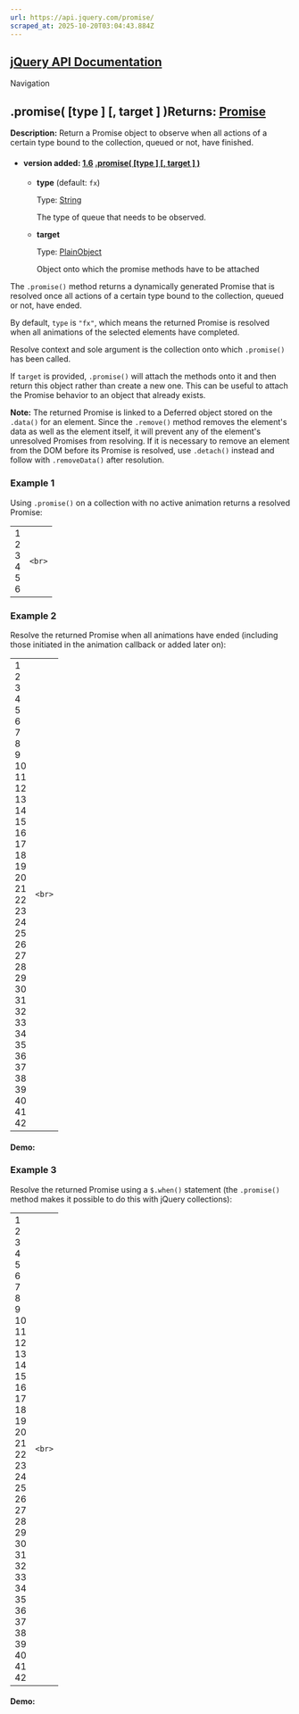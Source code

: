 ```yaml
---
url: https://api.jquery.com/promise/
scraped_at: 2025-10-20T03:04:43.884Z
---
```


## [jQuery API Documentation](https://jquery.com/ "jQuery API Documentation")

Navigation

## .promise( \[type \] \[, target \] )Returns: [Promise](http://api.jquery.com/Types/\#Promise)

**Description:** Return a Promise object to observe when all actions of a certain type bound to the collection, queued or not, have finished.

- #### version added: [1.6](https://api.jquery.com/category/version/1.6/) [.promise( \[type \] \[, target \] )](https://api.jquery.com/promise/\#promise-type-target)

  - **type** (default: `fx`)

    Type: [String](http://api.jquery.com/Types/#String)

     The type of queue that needs to be observed.

  - **target**

    Type: [PlainObject](http://api.jquery.com/Types/#PlainObject)

    Object onto which the promise methods have to be attached

The `.promise()` method returns a dynamically generated Promise that is resolved once all actions of a certain type bound to the collection, queued or not, have ended.

By default, `type` is `"fx"`, which means the returned Promise is resolved when all animations of the selected elements have completed.

Resolve context and sole argument is the collection onto which `.promise()` has been called.

If `target` is provided, `.promise()` will attach the methods onto it and then return this object rather than create a new one. This can be useful to attach the Promise behavior to an object that already exists.

**Note:** The returned Promise is linked to a Deferred object stored on the `.data()` for an element. Since the `.remove()` method removes the element's data as well as the element itself, it will prevent any of the element's unresolved Promises from resolving. If it is necessary to remove an element from the DOM before its Promise is resolved, use `.detach()` instead and follow with `.removeData()` after resolution.

### Example 1

Using `.promise()` on a collection with no active animation returns a resolved Promise:

|     |     |
| --- | --- |
| 1<br>2<br>3<br>4<br>5<br>6 | ```<br>``` |

### Example 2

Resolve the returned Promise when all animations have ended (including those initiated in the animation callback or added later on):

|     |     |
| --- | --- |
| 1<br>2<br>3<br>4<br>5<br>6<br>7<br>8<br>9<br>10<br>11<br>12<br>13<br>14<br>15<br>16<br>17<br>18<br>19<br>20<br>21<br>22<br>23<br>24<br>25<br>26<br>27<br>28<br>29<br>30<br>31<br>32<br>33<br>34<br>35<br>36<br>37<br>38<br>39<br>40<br>41<br>42 | ```<br>``` |

#### Demo:

### Example 3

Resolve the returned Promise using a `$.when()` statement (the `.promise()` method makes it possible to do this with jQuery collections):

|     |     |
| --- | --- |
| 1<br>2<br>3<br>4<br>5<br>6<br>7<br>8<br>9<br>10<br>11<br>12<br>13<br>14<br>15<br>16<br>17<br>18<br>19<br>20<br>21<br>22<br>23<br>24<br>25<br>26<br>27<br>28<br>29<br>30<br>31<br>32<br>33<br>34<br>35<br>36<br>37<br>38<br>39<br>40<br>41<br>42 | ```<br>``` |

#### Demo:
